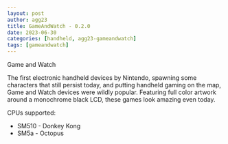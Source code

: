 ```yaml
---
layout: post
author: agg23
title: GameAndWatch - 0.2.0
date: 2023-06-30
categories: [handheld, agg23-gameandwatch]
tags: [gameandwatch]
---
```

Game and Watch

The first electronic handheld devices by Nintendo, spawning some characters that still persist today, and putting handheld gaming on the map, Game and Watch devices were wildly popular. Featuring full color artwork around a monochrome black LCD, these games look amazing even today.

CPUs supported:

* SM510 - Donkey Kong
* SM5a - Octopus

